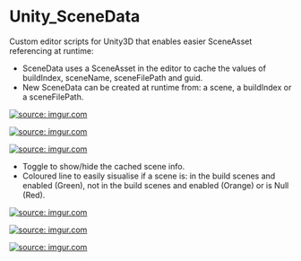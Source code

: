 # Unity_SceneData

Custom editor scripts for Unity3D that enables easier SceneAsset referencing at runtime:

- SceneData uses a SceneAsset in the editor to cache the values of buildIndex, sceneName, sceneFilePath and guid.
- New SceneData can be created at runtime from: a scene, a buildIndex or a sceneFilePath.

<a href="https://imgur.com/Mm2c5Ee.png"><img src="https://imgur.com/Mm2c5Ee.png" title="source: imgur.com" /></a>

<a href="https://imgur.com/W929bDF.png"><img src="https://imgur.com/W929bDF.png" title="source: imgur.com" /></a>

<a href="https://imgur.com/IL8ktJi.png"><img src="https://imgur.com/IL8ktJi.png" title="source: imgur.com" /></a>

- Toggle to show/hide the cached scene info.
- Coloured line to easily sisualise if a scene is: in the build scenes and enabled (Green), not in the build scenes and enabled (Orange) or is Null (Red).

<a href="https://imgur.com/LAsOiZE.png"><img src="https://imgur.com/LAsOiZE.png" title="source: imgur.com" /></a>

<a href="https://imgur.com/mdAY0Mh.png"><img src="https://imgur.com/mdAY0Mh.png" title="source: imgur.com" /></a>

<a href="https://imgur.com/W1x1QyX.png"><img src="https://imgur.com/W1x1QyX.png" title="source: imgur.com" /></a>
